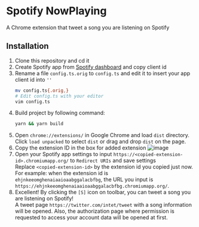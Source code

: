# Spotify NowPlaying

A Chrome extension that tweet a song you are listening on Spotify

## Installation

1. Clone this repository and cd it
1. Create Spotify app from [Spotify dashboard](https://developer.spotify.com/dashboard) and copy client id
1. Rename a file `config.ts.orig` to `config.ts` and edit it to insert your app client id into `''`
    ```sh
    mv config.ts{.orig,}
    # Edit config.ts with your editor
    vim config.ts
    ```
1. Build project by following command:
    ```sh
    yarn && yarn build
    ```
1. Open `chrome://extensions/` in Google Chrome and load `dist` directory.
  Click `load unpacked` to select `dist` or drag and drop `dist` on the page.
1. Copy the extension ID in the box for added extension
  ![image](https://user-images.githubusercontent.com/10758173/122782335-9aba9a00-d2eb-11eb-925c-6cdc948337db.png)
1. Open your Spotify app settings to input `https://<copied-extension-id>.chromiumapp.org/` to `Redirect URIs` and save settings  
  Replace `<copied-extension-id>` by the extension id you copied just now. For example: when the extension id is `ehjnkeeomghenaiaaioaabggalacbfbg`, the URL you input is `https://ehjnkeeomghenaiaaioaabggalacbfbg.chromiumapp.org/`.
1. Excellent! By clicking the `[S]` icon on toolbar, you can tweet a song you are listening on Spotify!  
  A tweet page `https://twitter.com/intet/tweet` with a song information will be opened. Also, the authorization page where permission is requested to access your account data will be opened at first.
